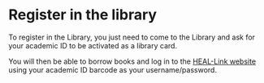 # Register in the library

To register in the Library, you just need to come to the Library and ask for your academic ID to be activated as a library card.

You will then be able to borrow books and log in to the [HEAL-Link website](https://www.heal-link.gr/) using your academic ID barcode as your username/password.